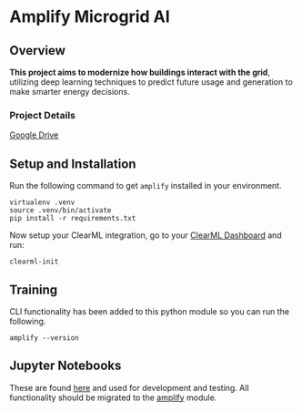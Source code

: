 # Amplify Microgrid AI

## Overview
**This project aims to modernize how buildings interact with the grid**, utilizing deep learning techniques to predict future usage and generation to make smarter energy decisions.

### Project Details
[Google Drive](https://drive.google.com/drive/folders/1sVjw4bLe3xxM489szpL0qAIXmHHzE7Xp?usp=sharing)

## Setup and Installation
Run the following command to get `amplify` installed in your environment.

```shell
virtualenv .venv
source .venv/bin/activate
pip install -r requirements.txt
```
Now setup your ClearML integration, go to your [ClearML Dashboard](https://app.clear.ml/dashboard) and run:
``` shell
clearml-init
```

## Training
CLI functionality has been added to this python module so you can run the following.

``` shell
amplify --version
```

## Jupyter Notebooks

These are found [here](notebooks/) and  used for development and testing. All functionality should be migrated to the [amplify](amplify/) module.
